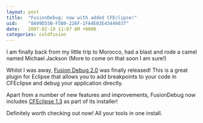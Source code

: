 ```yaml
---
layout: post
title:  "FusionDebug: now with added CFEclipse!"
uid:	"8A99D55B-F5B9-226F-1FA4E02E43446037"
date:   2007-02-19 11:07 AM +0000
categories: coldfusion
---
```

I am finally back from my little trip to Morocco, had a blast and rode a camel named Michael Jackson (More to come on that soon I am sure!)

Whilst I was away, <a href="http://www.fusion-reactor.com/fusiondebug/">Fusion Debug 2.0</a> was finally released! This is a great plugin for Eclipse that allows you to add breakpoints to your code in CFEclipse and debug your application directly.

Apart from a number of new features and improvements, FusionDebug now includes <a href="http://www.cfeclipse.org">CFEclipse 1.3</a> as part of its installer!

Definitely worth checking out now! All your tools in one install.